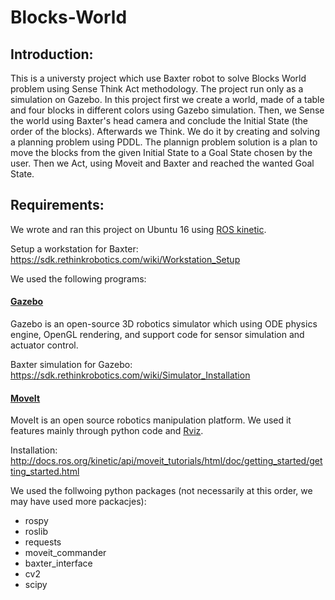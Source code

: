 # Blocks-World

## Introduction:

This is a universty project which use Baxter robot to solve Blocks World problem using Sense Think Act methodology. 
The project run only as a simulation on Gazebo. 
In this project first we create a world, made of a table and four blocks in different colors using Gazebo simulation. 
Then, we Sense the world using Baxter's head camera and conclude the Initial State (the order of the blocks). 
Afterwards we Think. We do it by creating and solving a planning problem using PDDL. The plannign problem solution is a plan to move the blocks from the given Initial State to a Goal State chosen by the user. 
Then we Act, using Moveit and Baxter and reached the wanted Goal State. 

## Requirements: 

We wrote and ran this project on Ubuntu 16 using [ROS kinetic](http://wiki.ros.org/kinetic/Installation). 

Setup a workstation for Baxter: https://sdk.rethinkrobotics.com/wiki/Workstation_Setup

We used the following programs:

#### [Gazebo](http://gazebosim.org/)

Gazebo is an open-source 3D robotics simulator which using ODE physics engine, OpenGL rendering, and support code for sensor simulation and actuator control.

Baxter simulation for Gazebo: https://sdk.rethinkrobotics.com/wiki/Simulator_Installation

#### [MoveIt](https://moveit.ros.org/)

MoveIt is an open source robotics manipulation platform. We used it features mainly through python code and [Rviz](http://docs.ros.org/kinetic/api/moveit_tutorials/html/doc/quickstart_in_rviz/quickstart_in_rviz_tutorial.html). 

Installation: http://docs.ros.org/kinetic/api/moveit_tutorials/html/doc/getting_started/getting_started.html

We used the follwoing python packages (not necessarily at this order, we may have used more packacjes): 

* rospy
* roslib
* requests 
* moveit_commander
* baxter_interface
* cv2 
* scipy 




